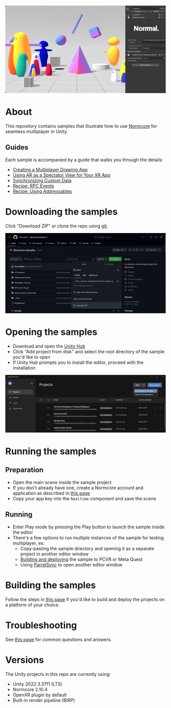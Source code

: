 ![](~Docs/Images/Header.jpg)

# About
This repository contains samples that illustrate how to use [Normcore](https://normcore.io/) for seamless multiplayer in Unity.

## Guides
Each sample is accompanied by a guide that walks you through the details:
* [Creating a Multiplayer Drawing App](https://normcore.io/documentation/guides/creating-a-multiplayer-drawing-app)
* [Using AR as a Spectator View for Your XR App](https://normcore.io/documentation/guides/using-ar-as-a-spectator-view)
* [Synchronizing Custom Data](https://normcore.io/documentation/realtime/synchronizing-custom-data)
* [Recipe: RPC Events](https://normcore.io/documentation/guides/recipes/rpc-events)
* [Recipe: Using Addressables](https://normcore.io/documentation/guides/recipes/using-addressables)

# Downloading the samples
Click "Download ZIP" or clone the repo using [git](https://docs.github.com/en/get-started/using-git/about-git).

![](~Docs/Images/DownloadZIP.jpg)

# Opening the samples
* Download and open the [Unity Hub](https://unity.com/unity-hub)
* Click "Add project from disk" and select the root directory of the sample you'd like to open
* If Unity Hub prompts you to install the editor, proceed with the installation

![](~Docs/Images/AddProjectFromDisk.jpg)

# Running the samples
## Preparation
* Open the main scene inside the sample project
* If you don't already have one, create a Normcore account and application as described in [this page](https://normcore.io/documentation/essentials/getting-started#creating-a-normcore-application)
* Copy your app key into the `Realtime` component and save the scene

## Running
* Enter Play mode by pressing the Play button to launch the sample inside the editor
* There's a few options to run multiple instances of the sample for testing multiplayer, ex:
  * Copy-pasting the sample directory and opening it as a separate project in another editor window
  * [Building and deploying](~Docs/Building.md) the sample to PCVR or Meta Quest
  * Using [ParrelSync](https://github.com/VeriorPies/ParrelSync) to open another editor window

# Building the samples
Follow the steps in [this page](~Docs/Building.md) if you'd like to build and deploy the projects on a platform of your choice.

# Troubleshooting
See [this page](~Docs/Troubleshooting.md) for common questions and answers.

# Versions
The Unity projects in this repo are currently using:

* Unity 2022.3.37f1 (LTS)
* Normcore 2.10.4
* OpenXR plugin by default
* Built-in render pipeline (BiRP)

